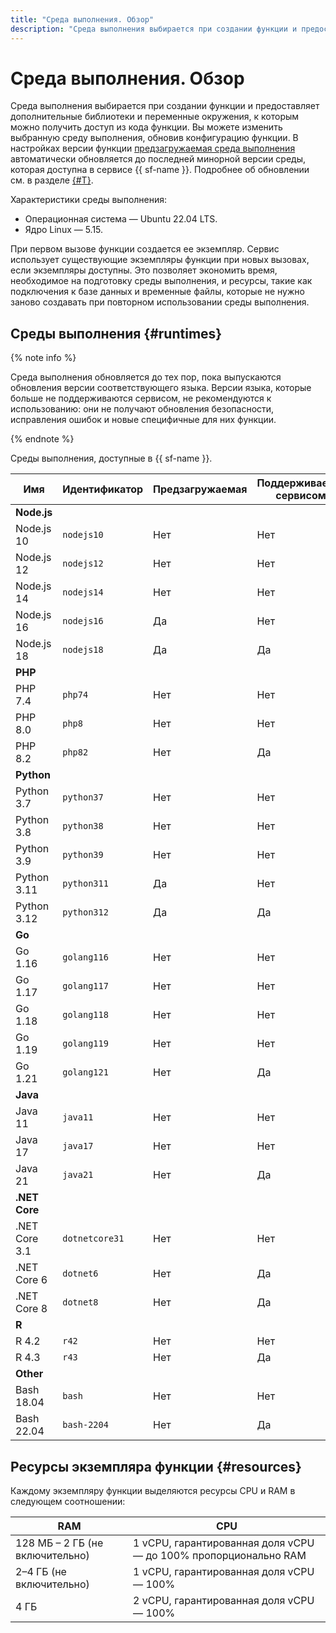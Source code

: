 ```yaml
---
title: "Среда выполнения. Обзор"
description: "Среда выполнения выбирается при создании функции и предоставляет дополнительные библиотеки и переменные окружения, к которым можно получить доступ из кода функции. Вы можете изменить выбранную среду выполнения, обновив конфигурацию функции."
---
```


# Среда выполнения. Обзор

Среда выполнения выбирается при создании функции и предоставляет дополнительные библиотеки и переменные окружения, к которым можно получить доступ из кода функции. Вы можете изменить выбранную среду выполнения, обновив конфигурацию функции. В настройках версии функции [предзагружаемая среда выполнения](./preload-runtime.md) автоматически обновляется до последней минорной версии среды, которая доступна в сервисе {{ sf-name }}. Подробнее об обновлении см. в разделе [{#T}](preload-runtime.md#update).

Характеристики среды выполнения:

- Операционная система — Ubuntu 22.04 LTS.
- Ядро Linux — 5.15.

При первом вызове функции создается ее экземпляр. Сервис использует существующие экземпляры функции при новых вызовах, если экземпляры доступны. Это позволяет экономить время, необходимое на подготовку среды выполнения, и ресурсы, такие как подключения к базе данных и временные файлы, которые не нужно заново создавать при повторном использовании среды выполнения.

## Среды выполнения {#runtimes}

{% note info %}

Среда выполнения обновляется до тех пор, пока выпускаются обновления версии соответствующего языка. Версии языка, которые больше не поддерживаются сервисом, не рекомендуются к использованию: они не получают обновления безопасности, исправления ошибок и новые специфичные для них функции.

{% endnote %}

Среды выполнения, доступные в {{ sf-name }}.

| Имя | Идентификатор | Предзагружаемая | Поддерживается сервисом |
| ---- | ---- | ---- | ---- |
| **Node.js** |  |  |
| Node.js 10 | `nodejs10` | Нет | Нет |
| Node.js 12 | `nodejs12` | Нет | Нет |
| Node.js 14 | `nodejs14` | Нет | Нет |
| Node.js 16 | `nodejs16` | Да | Нет |
| Node.js 18 | `nodejs18` | Да | Да |
| **PHP** |  |  |
| PHP 7.4 | `php74` | Нет | Нет |
| PHP 8.0 | `php8`  | Нет | Нет |
| PHP 8.2 | `php82`  | Нет | Да |
| **Python** |  |  |
| Python 3.7 | `python37` | Нет | Нет |
| Python 3.8 | `python38` | Нет | Нет |
| Python 3.9 | `python39` | Нет | Нет |
| Python 3.11 | `python311` | Да | Нет |
| Python 3.12 | `python312` | Да | Да |
| **Go** |  |  |
| Go 1.16 | `golang116` | Нет | Нет |
| Go 1.17 | `golang117` | Нет | Нет |
| Go 1.18 | `golang118` | Нет | Нет |
| Go 1.19 | `golang119` | Нет | Нет |
| Go 1.21 | `golang121` | Нет | Да |
| **Java** |  |  |
| Java 11 | `java11` | Нет | Нет |
| Java 17 | `java17` | Нет | Нет |
| Java 21 | `java21` | Нет | Да |
| **.NET Core** |  |  |
| .NET Core 3.1 | `dotnetcore31` | Нет | Нет |
| .NET Core 6 | `dotnet6` | Нет | Да |
| .NET Core 8 | `dotnet8` | Нет | Да |
| **R** |  |  |
| R 4.2 | `r42` | Нет | Нет |
| R 4.3 | `r43` | Нет | Да |
| **Other** |  |  |
| Bash 18.04 | `bash` | Нет | Нет |
| Bash 22.04 | `bash-2204` | Нет | Да |

## Ресурсы экземпляра функции {#resources}

Каждому экземпляру функции выделяются ресурсы CPU и RAM в следующем соотношении:

RAM | CPU
--- | ---
128 МБ – 2 ГБ (не включительно) | 1 vCPU, гарантированная доля vCPU — до 100% пропорционально RAM
2–4 ГБ (не включительно) | 1 vCPU, гарантированная доля vCPU — 100%
4 ГБ | 2 vCPU, гарантированная доля vCPU — 100%
